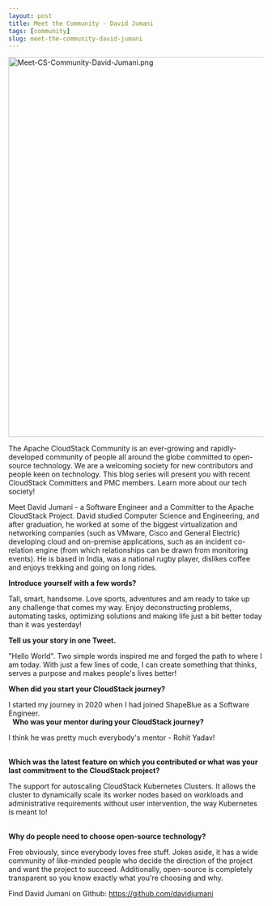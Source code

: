 ```yaml
---
layout: post
title: Meet the Community - David Jumani
tags: [community]
slug: meet-the-community-david-jumani
---
```

<p><a href="/blog/meet-the-community-david-jumani"><img src="/img/imported/1033b38c-1717-4707-9098-fdc208260857" alt="Meet-CS-Community-David-Jumani.png" width="750" /></a></p>

The Apache CloudStack Community is an ever-growing and rapidly-developed community of people all around the globe committed to open-source technology. We are a welcoming society for new contributors and people keen on technology. This blog series will present you with recent CloudStack Committers and PMC members. Learn more about our tech society!

Meet David Jumani - a Software Engineer and a Committer to the Apache CloudStack Project. David studied Computer Science and Engineering, and after graduation, he worked at some of the biggest virtualization and networking companies (such as VMware, Cisco and General Electric) developing cloud and on-premise applications, such as an incident co-relation engine (from which relationships can be drawn from monitoring events). He is based in India, was a national rugby player, dislikes coffee and enjoys trekking and going on long rides.

<!-- truncate -->

<b>Introduce yourself with a few words?</b>

Tall, smart, handsome. Love sports, adventures and am ready to take up any challenge that comes my way. Enjoy deconstructing problems, automating tasks, optimizing solutions and making life just a bit better today than it was yesterday!
&nbsp;

<b>Tell us your story in one Tweet.</b>

"Hello World". Two simple words inspired me and forged the path to where I am today. With just a few lines of code, I can create something that thinks, serves a purpose and makes people's lives better! 
&nbsp;

<b>When did you start your CloudStack journey?</b>

I started my journey in 2020 when I had joined ShapeBlue as a Software Engineer. <br/>
&nbsp;
<b>Who was your mentor during your CloudStack journey?</b>

I think he was pretty much everybody's mentor - Rohit Yadav!<br/>
&nbsp;

<b>Which was the latest feature on which you contributed or what was your last commitment to the CloudStack project?</b>

The support for autoscaling CloudStack Kubernetes Clusters. It allows the cluster to dynamically scale its worker nodes based on workloads and administrative requirements without user intervention, the way Kubernetes is meant to!<br/>
&nbsp;

<b>Why do people need to choose open-source technology?</b>

Free obviously, since everybody loves free stuff. Jokes aside, it has a wide community of like-minded people who decide the direction of the project and want the project to succeed. Additionally, open-source is completely transparent so you know exactly what you're choosing and why.<br/>

Find David Jumani on Github: <a href="https://github.com/davidjumani">https://github.com/davidjumani</a>

